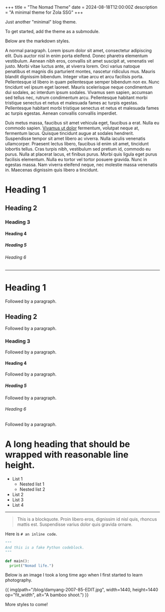 +++
title = "The Nomad Theme"
date = 2024-08-18T12:00:00Z
description = "A minimal theme for Zola SSG"
+++

Just another "minimal" blog theme.

To get started, add the theme as a submodule.

Below are the markdown styles.

A normal paragraph. Lorem ipsum dolor sit amet, consectetur adipiscing elit.
Duis auctor nisl in enim porta eleifend. Donec pharetra elementum vestibulum.
Aenean nibh eros, convallis sit amet suscipit at, venenatis vel justo. Morbi
vitae luctus ante, at viverra lorem. Orci varius natoque penatibus et magnis dis
parturient montes, nascetur ridiculus mus. Mauris blandit dignissim bibendum.
Integer vitae arcu et arcu facilisis porta. Pellentesque id libero in quam
pellentesque semper bibendum non ex. Nunc tincidunt vel ipsum eget laoreet.
Mauris scelerisque neque condimentum dui sodales, ac interdum ipsum sodales.
Vivamus sem sapien, accumsan sed tellus nec, rutrum condimentum arcu.
Pellentesque habitant morbi tristique senectus et netus et malesuada fames ac
turpis egestas. Pellentesque habitant morbi tristique senectus et netus et
malesuada fames ac turpis egestas. Aenean convallis convallis imperdiet.

Duis metus massa, faucibus sit amet vehicula eget, faucibus a erat. Nulla eu
commodo sapien. <a href="#">Vivamus ut dolor</a> fermentum, volutpat neque at,
fermentum lacus. Quisque tincidunt augue at sodales hendrerit. Suspendisse
tempor sit amet libero ac viverra. Nulla iaculis venenatis ullamcorper. Praesent
lectus libero, faucibus id enim sit amet, tincidunt lobortis tellus. Cras turpis
nibh, vestibulum sed pretium id, commodo eu purus. Nulla at placerat lacus, et
finibus purus. Morbi quis ligula eget purus facilisis elementum. Nulla eu tortor
vel tortor posuere gravida. Nunc in egestas massa. Nam viverra eleifend neque,
nec molestie massa venenatis in. Maecenas dignissim quis libero a tincidunt.

# Heading 1

## Heading 2

### Heading 3

#### Heading 4

##### Heading 5

###### Heading 6

---

# Heading 1

Followed by a paragraph.

## Heading 2

Followed by a paragraph.

### Heading 3

Followed by a paragraph.

#### Heading 4

Followed by a paragraph.

##### Heading 5

Followed by a paragraph.

###### Heading 6

Followed by a paragraph.

# A long heading that should be wrapped with reasonable line height.

- List 1
  - Nested list 1
  - Nested list 2
- List 2
- List 3
- List 4

---

> This is a blockquote. Proin libero eros, dignissim id nisl quis, rhoncus
> mattis est. Suspendisse varius dolor quis gravida ornare.

Here is `# an inline code`.

```python
"""
And this is a fake Python codeblock.
"""

def main():
  print("Nomad life.")

```

Below is an image I took a long time ago when I first started to learn
photography.

{{ img(path="/blog/damyang-2007-85-EDIT.jpg", width=1440, height=1440 op="fit_width", alt="A bamboo shoot.") }}

More styles to come!
